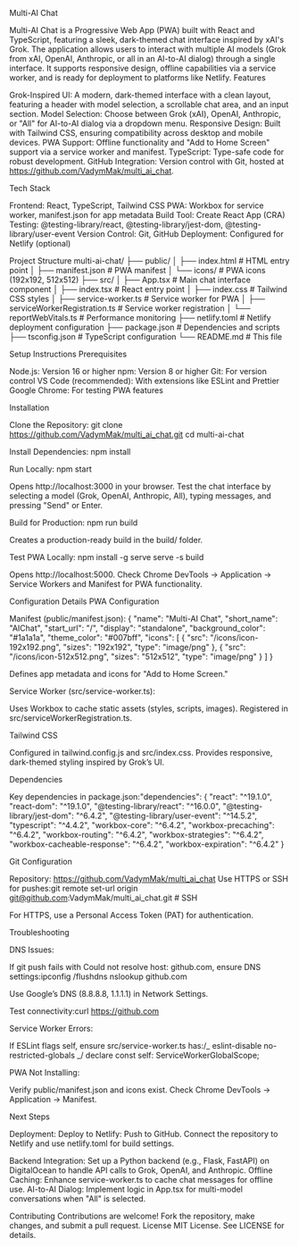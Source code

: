 Multi-AI Chat

Multi-AI Chat is a Progressive Web App (PWA) built with React and TypeScript, featuring a sleek, dark-themed chat interface inspired by xAI's Grok. The application allows users to interact with multiple AI models (Grok from xAI, OpenAI, Anthropic, or all in an AI-to-AI dialog) through a single interface. It supports responsive design, offline capabilities via a service worker, and is ready for deployment to platforms like Netlify.
Features

Grok-Inspired UI: A modern, dark-themed interface with a clean layout, featuring a header with model selection, a scrollable chat area, and an input section.
Model Selection: Choose between Grok (xAI), OpenAI, Anthropic, or "All" for AI-to-AI dialog via a dropdown menu.
Responsive Design: Built with Tailwind CSS, ensuring compatibility across desktop and mobile devices.
PWA Support: Offline functionality and "Add to Home Screen" support via a service worker and manifest.
TypeScript: Type-safe code for robust development.
GitHub Integration: Version control with Git, hosted at https://github.com/VadymMak/multi_ai_chat.

Tech Stack

Frontend: React, TypeScript, Tailwind CSS
PWA: Workbox for service worker, manifest.json for app metadata
Build Tool: Create React App (CRA)
Testing: @testing-library/react, @testing-library/jest-dom, @testing-library/user-event
Version Control: Git, GitHub
Deployment: Configured for Netlify (optional)

Project Structure
multi-ai-chat/
├── public/
│ ├── index.html # HTML entry point
│ ├── manifest.json # PWA manifest
│ └── icons/ # PWA icons (192x192, 512x512)
├── src/
│ ├── App.tsx # Main chat interface component
│ ├── index.tsx # React entry point
│ ├── index.css # Tailwind CSS styles
│ ├── service-worker.ts # Service worker for PWA
│ ├── serviceWorkerRegistration.ts # Service worker registration
│ └── reportWebVitals.ts # Performance monitoring
├── netlify.toml # Netlify deployment configuration
├── package.json # Dependencies and scripts
├── tsconfig.json # TypeScript configuration
└── README.md # This file

Setup Instructions
Prerequisites

Node.js: Version 16 or higher
npm: Version 8 or higher
Git: For version control
VS Code (recommended): With extensions like ESLint and Prettier
Google Chrome: For testing PWA features

Installation

Clone the Repository:
git clone https://github.com/VadymMak/multi_ai_chat.git
cd multi-ai-chat

Install Dependencies:
npm install

Run Locally:
npm start

Opens http://localhost:3000 in your browser.
Test the chat interface by selecting a model (Grok, OpenAI, Anthropic, All), typing messages, and pressing "Send" or Enter.

Build for Production:
npm run build

Creates a production-ready build in the build/ folder.

Test PWA Locally:
npm install -g serve
serve -s build

Opens http://localhost:5000.
Check Chrome DevTools → Application → Service Workers and Manifest for PWA functionality.

Configuration Details
PWA Configuration

Manifest (public/manifest.json):
{
"name": "Multi-AI Chat",
"short_name": "AIChat",
"start_url": "/",
"display": "standalone",
"background_color": "#1a1a1a",
"theme_color": "#007bff",
"icons": [
{
"src": "/icons/icon-192x192.png",
"sizes": "192x192",
"type": "image/png"
},
{
"src": "/icons/icon-512x512.png",
"sizes": "512x512",
"type": "image/png"
}
]
}

Defines app metadata and icons for "Add to Home Screen."

Service Worker (src/service-worker.ts):

Uses Workbox to cache static assets (styles, scripts, images).
Registered in src/serviceWorkerRegistration.ts.

Tailwind CSS

Configured in tailwind.config.js and src/index.css.
Provides responsive, dark-themed styling inspired by Grok’s UI.

Dependencies

Key dependencies in package.json:"dependencies": {
"react": "^19.1.0",
"react-dom": "^19.1.0",
"@testing-library/react": "^16.0.0",
"@testing-library/jest-dom": "^6.4.2",
"@testing-library/user-event": "^14.5.2",
"typescript": "^4.4.2",
"workbox-core": "^6.4.2",
"workbox-precaching": "^6.4.2",
"workbox-routing": "^6.4.2",
"workbox-strategies": "^6.4.2",
"workbox-cacheable-response": "^6.4.2",
"workbox-expiration": "^6.4.2"
}

Git Configuration

Repository: https://github.com/VadymMak/multi_ai_chat
Use HTTPS or SSH for pushes:git remote set-url origin git@github.com:VadymMak/multi_ai_chat.git # SSH

For HTTPS, use a Personal Access Token (PAT) for authentication.

Troubleshooting

DNS Issues:

If git push fails with Could not resolve host: github.com, ensure DNS settings:ipconfig /flushdns
nslookup github.com

Use Google’s DNS (8.8.8.8, 1.1.1.1) in Network Settings.

Test connectivity:curl https://github.com

Service Worker Errors:

If ESLint flags self, ensure src/service-worker.ts has:/_ eslint-disable no-restricted-globals _/
declare const self: ServiceWorkerGlobalScope;

PWA Not Installing:

Verify public/manifest.json and icons exist.
Check Chrome DevTools → Application → Manifest.

Next Steps

Deployment: Deploy to Netlify:
Push to GitHub.
Connect the repository to Netlify and use netlify.toml for build settings.

Backend Integration: Set up a Python backend (e.g., Flask, FastAPI) on DigitalOcean to handle API calls to Grok, OpenAI, and Anthropic.
Offline Caching: Enhance service-worker.ts to cache chat messages for offline use.
AI-to-AI Dialog: Implement logic in App.tsx for multi-model conversations when "All" is selected.

Contributing
Contributions are welcome! Fork the repository, make changes, and submit a pull request.
License
MIT License. See LICENSE for details.
